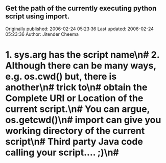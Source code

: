 ## Get the path of the currently executing  python script using import.

Originally published: 2006-02-24 05:23:36
Last updated: 2006-02-24 05:23:36
Author: Jitender Cheema

# 1. sys.arg has the script name\n# 2. Although there can be many ways, e.g.  os.cwd() but, there is another\n# trick to\n# obtain the Complete URI or Location of the current script.\n# You can argue,  os.getcwd()\n# import can give you working directory of the current script\n# Third party Java code calling your script.... ;)\n#